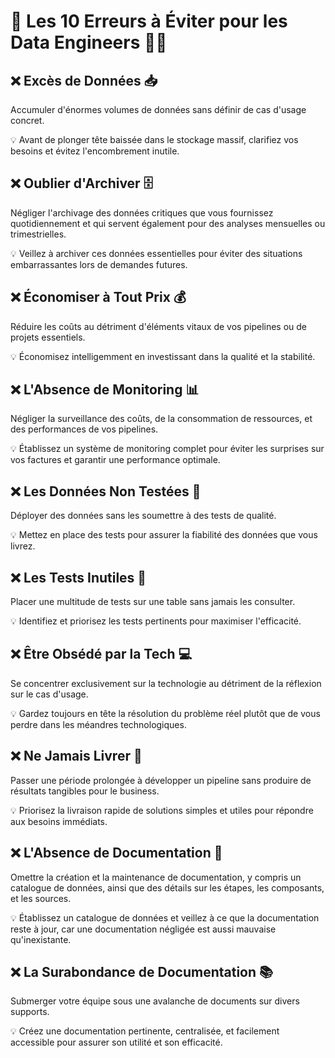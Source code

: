 # 🔴 Les 10 Erreurs à Éviter pour les Data Engineers 🤦‍♂️

## ❌ Excès de Données 📥

Accumuler d'énormes volumes de données sans définir de cas d'usage concret.

💡 Avant de plonger tête baissée dans le stockage massif, clarifiez vos besoins et évitez l'encombrement inutile.

## ❌ Oublier d'Archiver 🗄️

Négliger l'archivage des données critiques que vous fournissez quotidiennement et qui servent également pour des analyses mensuelles ou trimestrielles.

💡 Veillez à archiver ces données essentielles pour éviter des situations embarrassantes lors de demandes futures.

## ❌ Économiser à Tout Prix 💰

Réduire les coûts au détriment d'éléments vitaux de vos pipelines ou de projets essentiels.

💡 Économisez intelligemment en investissant dans la qualité et la stabilité.

## ❌ L'Absence de Monitoring 📊

Négliger la surveillance des coûts, de la consommation de ressources, et des performances de vos pipelines.

💡 Établissez un système de monitoring complet pour éviter les surprises sur vos factures et garantir une performance optimale.

## ❌ Les Données Non Testées 🧪

Déployer des données sans les soumettre à des tests de qualité.

💡 Mettez en place des tests pour assurer la fiabilité des données que vous livrez.

## ❌ Les Tests Inutiles 🧪

Placer une multitude de tests sur une table sans jamais les consulter.

💡 Identifiez et priorisez les tests pertinents pour maximiser l'efficacité.

## ❌ Être Obsédé par la Tech 💻

Se concentrer exclusivement sur la technologie au détriment de la réflexion sur le cas d'usage.

💡 Gardez toujours en tête la résolution du problème réel plutôt que de vous perdre dans les méandres technologiques.

## ❌ Ne Jamais Livrer 🐢

Passer une période prolongée à développer un pipeline sans produire de résultats tangibles pour le business.

💡 Priorisez la livraison rapide de solutions simples et utiles pour répondre aux besoins immédiats.

## ❌ L'Absence de Documentation 📖

Omettre la création et la maintenance de documentation, y compris un catalogue de données, ainsi que des détails sur les étapes, les composants, et les sources.

💡 Établissez un catalogue de données et veillez à ce que la documentation reste à jour, car une documentation négligée est aussi mauvaise qu'inexistante.

## ❌ La Surabondance de Documentation 📚

Submerger votre équipe sous une avalanche de documents sur divers supports.

💡 Créez une documentation pertinente, centralisée, et facilement accessible pour assurer son utilité et son efficacité.